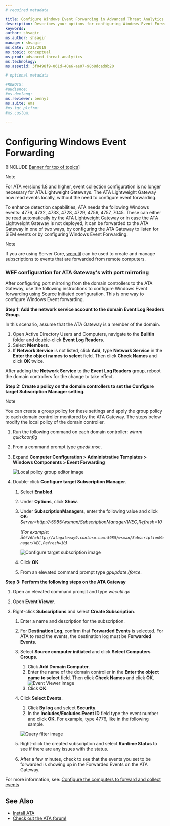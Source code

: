 ```yaml
---
# required metadata

title: Configure Windows Event Forwarding in Advanced Threat Analytics
description: Describes your options for configuring Windows Event Forwarding with ATA
keywords:
author: shsagir
ms.author: shsagir
manager: shsagir
ms.date: 3/21/2018
ms.topic: conceptual
ms.prod: advanced-threat-analytics
ms.technology:
ms.assetid: 3f0498f9-061d-40e6-ae07-98b8dcad9b20

# optional metadata

#ROBOTS:
#audience:
#ms.devlang:
ms.reviewer: bennyl
ms.suite: ems
#ms.tgt_pltfrm:
#ms.custom:

---
```


# Configuring Windows Event Forwarding

[!INCLUDE [Banner for top of topics](includes/banner.md)]

> [!NOTE]
> For ATA versions 1.8 and higher, event collection configuration is no longer necessary for ATA Lightweight Gateways. The ATA Lightweight Gateway now read events locally, without the need to configure event forwarding.

To enhance detection capabilities, ATA needs the following Windows events: 4776, 4732, 4733, 4728, 4729, 4756, 4757, 7045. These can either be read automatically by the ATA Lightweight Gateway or in case the ATA Lightweight Gateway is not deployed, it can be forwarded to the ATA Gateway in one of two ways, by configuring the ATA Gateway to listen for SIEM events or by configuring Windows Event Forwarding.

> [!NOTE]
> If you are using Server Core, [wecutil](/windows-server/administration/windows-commands/wecutil) can be used to create and manage subscriptions to events that are forwarded from remote computers.

### WEF configuration for ATA Gateway's with port mirroring

After configuring port mirroring from the domain controllers to the ATA Gateway, use the following instructions to configure Windows Event forwarding using Source Initiated configuration. This is one way to configure Windows Event forwarding. 

**Step 1: Add the network service account to the domain Event Log Readers Group.** 

In this scenario, assume that the ATA Gateway is a member of the domain.

1. Open Active Directory Users and Computers, navigate to the **BuiltIn** folder and double-click **Event Log Readers**. 
1. Select **Members**.
1. If **Network Service** is not listed, click **Add**, type **Network Service** in the **Enter the object names to select** field. Then click **Check Names** and click **OK** twice. 

After adding the **Network Service** to the **Event Log Readers** group, reboot the domain controllers for the change to take effect.

**Step 2: Create a policy on the domain controllers to set the Configure target Subscription Manager setting.** 
> [!Note] 
> You can create a group policy for these settings and apply the group policy to each domain controller monitored by the ATA Gateway. The steps below modify the local policy of the domain controller.  

1. Run the following command on each domain controller: *winrm quickconfig*
1. From a command prompt type *gpedit.msc*.
1. Expand **Computer Configuration > Administrative Templates > Windows Components > Event Forwarding**

    ![Local policy group editor image](media/wef%201%20local%20group%20policy%20editor.png)

1. Double-click **Configure target Subscription Manager**.
   
   1.  Select **Enabled**.
   2.  Under **Options**, click **Show**.

   3.  Under **SubscriptionManagers**, enter the following value and click **OK**: *Server=http://<fqdnATAGateway>:5985/wsman/SubscriptionManager/WEC,Refresh=10* 
      
        *(For example: Server=`http://atagateway9.contoso.com:5985/wsman/SubscriptionManager/WEC,Refresh=10`)*
      
        ![Configure target subscription image](media/wef%202%20config%20target%20sub%20manager.png)
      
   4.  Click **OK**.
   5.  From an elevated command prompt type *gpupdate /force*. 

**Step 3: Perform the following steps on the ATA Gateway** 

1. Open an elevated command prompt and type *wecutil qc*
1. Open **Event Viewer**. 
1. Right-click **Subscriptions** and select **Create Subscription**. 

    1. Enter a name and description for the subscription. 
    2. For **Destination Log**, confirm that **Forwarded Events** is selected. For ATA to read the events, the destination log must be **Forwarded Events**. 
    3. Select **Source computer initiated** and click **Select Computers Groups**.
        1. Click **Add Domain Computer**.
        2. Enter the name of the domain controller in the **Enter the object name to select** field. Then click **Check Names** and click **OK**.  
          ![Event Viewer image](media/wef3%20event%20viewer.png)  
        3. Click **OK**.
    4. Click **Select Events**.
        1. Click **By log** and select **Security**.
        2. In the **Includes/Excludes Event ID** field type the event number and click **OK**. For example, type 4776, like in the following sample.

        ![Query filter image](media/wef%204%20query%20filter.png)

    5. Right-click the created subscription and select **Runtime Status** to see if there are any issues with the status. 
    6. After a few minutes, check to see that the events you set to be forwarded is showing up in the Forwarded Events on the ATA Gateway.


For more information, see: [Configure the computers to forward and collect events](/previous-versions/windows/it-pro/windows-server-2008-R2-and-2008/cc748890(v=ws.11))

## See Also
- [Install ATA](install-ata-step1.md)
- [Check out the ATA forum!](https://social.technet.microsoft.com/Forums/security/home?forum=mata)